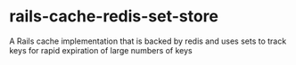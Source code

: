 rails-cache-redis-set-store
===========================

A Rails cache implementation that is backed by redis and uses sets to track keys for rapid expiration of large numbers of keys
